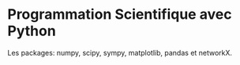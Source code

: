 # Programmation  Scientifique avec Python
Les packages: numpy, scipy, sympy, matplotlib, pandas et networkX.
